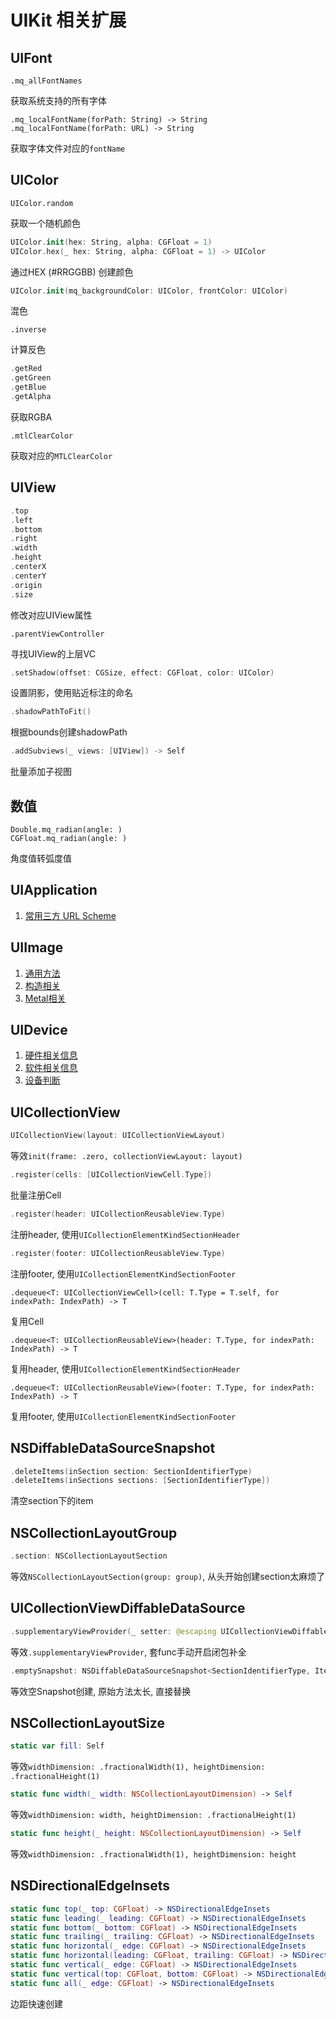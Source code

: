# UIKit 相关扩展

## UIFont

```
.mq_allFontNames
```

获取系统支持的所有字体

```
.mq_localFontName(forPath: String) -> String
.mq_localFontName(forPath: URL) -> String
```

获取字体文件对应的`fontName`

## UIColor

```
UIColor.random
```

获取一个随机颜色

```swift
UIColor.init(hex: String, alpha: CGFloat = 1)
UIColor.hex(_ hex: String, alpha: CGFloat = 1) -> UIColor
```

通过HEX (\#RRGGBB) 创建颜色

```swift
UIColor.init(mq_backgroundColor: UIColor, frontColor: UIColor)
```

混色

```
.inverse
```

计算反色

```swift
.getRed
.getGreen
.getBlue
.getAlpha
```

获取RGBA

```
.mtlClearColor
```

获取对应的`MTLClearColor`

## UIView

```swift
.top
.left
.bottom
.right
.width
.height
.centerX
.centerY
.origin
.size
```

修改对应UIView属性



```
.parentViewController
```

寻找UIView的上层VC



```swift
.setShadow(offset: CGSize, effect: CGFloat, color: UIColor)
```

设置阴影，使用贴近标注的命名




```swift
.shadowPathToFit()
```

根据bounds创建shadowPath



```swift
.addSubviews(_ views: [UIView]) -> Self
```

批量添加子视图



## 数值

```
Double.mq_radian(angle: )
CGFloat.mq_radian(angle: )
```

角度值转弧度值

## UIApplication

1. [常用三方 URL Scheme](./UIApplication/UIApplication+MQThird.md)


## UIImage

1. [通用方法](UIImage/UIImage+MQ.md)
2. [构造相关](./UIImage/UIImage+Creator.md)
3. [Metal相关](UIImage/UIImage+MQMetal.md)

## UIDevice

1. [硬件相关信息](./UIDevice/UIDevice+MQHardware.md)
2. [软件相关信息](./UIDevice/UIDevice+MQSoftware.md)
3. [设备判断](./UIDevice/设备判断.md)

## UICollectionView

```swift
UICollectionView(layout: UICollectionViewLayout)
```

等效`init(frame: .zero, collectionViewLayout: layout)`



```swift
.register(cells: [UICollectionViewCell.Type])
```

批量注册Cell



```swift
.register(header: UICollectionReusableView.Type)
```

注册header, 使用`UICollectionElementKindSectionHeader`



```swift
.register(footer: UICollectionReusableView.Type)
```

注册footer, 使用`UICollectionElementKindSectionFooter`



```
.dequeue<T: UICollectionViewCell>(cell: T.Type = T.self, for indexPath: IndexPath) -> T
```

复用Cell



```
.dequeue<T: UICollectionReusableView>(header: T.Type, for indexPath: IndexPath) -> T
```

复用header, 使用`UICollectionElementKindSectionHeader`



```
.dequeue<T: UICollectionReusableView>(footer: T.Type, for indexPath: IndexPath) -> T
```

复用footer, 使用`UICollectionElementKindSectionFooter`



## NSDiffableDataSourceSnapshot

```swift
.deleteItems(inSection section: SectionIdentifierType)
.deleteItems(inSections sections: [SectionIdentifierType])
```

清空section下的item



## NSCollectionLayoutGroup

```swift
.section: NSCollectionLayoutSection
```

等效`NSCollectionLayoutSection(group: group)`, 从头开始创建section太麻烦了



## UICollectionViewDiffableDataSource

```swift
.supplementaryViewProvider(_ setter: @escaping UICollectionViewDiffableDataSource<SectionIdentifierType, ItemIdentifierType>.SupplementaryViewProvider)
```

等效`.supplementaryViewProvider`, 套func手动开启闭包补全



```swift
.emptySnapshot: NSDiffableDataSourceSnapshot<SectionIdentifierType, ItemIdentifierType>
```

等效空Snapshot创建, 原始方法太长, 直接替换



## NSCollectionLayoutSize

```swift
static var fill: Self
```

等效`widthDimension: .fractionalWidth(1), heightDimension: .fractionalHeight(1)`



```swift
static func width(_ width: NSCollectionLayoutDimension) -> Self
```

等效`widthDimension: width, heightDimension: .fractionalHeight(1)`



```swift
static func height(_ height: NSCollectionLayoutDimension) -> Self
```

等效`widthDimension: .fractionalWidth(1), heightDimension: height`



## NSDirectionalEdgeInsets

```swift
static func top(_ top: CGFloat) -> NSDirectionalEdgeInsets
static func leading(_ leading: CGFloat) -> NSDirectionalEdgeInsets
static func bottom(_ bottom: CGFloat) -> NSDirectionalEdgeInsets
static func trailing(_ trailing: CGFloat) -> NSDirectionalEdgeInsets
static func horizontal(_ edge: CGFloat) -> NSDirectionalEdgeInsets
static func horizontal(leading: CGFloat, trailing: CGFloat) -> NSDirectionalEdgeInsets
static func vertical(_ edge: CGFloat) -> NSDirectionalEdgeInsets
static func vertical(top: CGFloat, bottom: CGFloat) -> NSDirectionalEdgeInsets
static func all(_ edge: CGFloat) -> NSDirectionalEdgeInsets
```

边距快速创建
